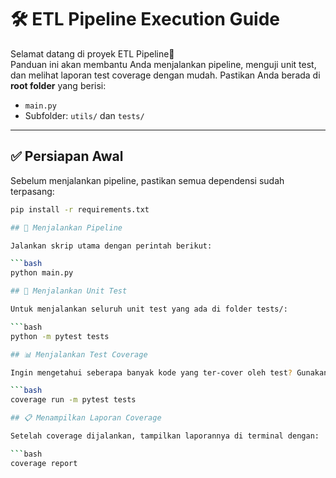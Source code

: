 # 🛠️ ETL Pipeline Execution Guide

Selamat datang di proyek ETL Pipeline🎉  
Panduan ini akan membantu Anda menjalankan pipeline, menguji unit test, dan melihat laporan test coverage dengan mudah. 
Pastikan Anda berada di **root folder** yang berisi:

- `main.py`  
- Subfolder: `utils/` dan `tests/`

---
 ## ✅ Persiapan Awal
 
Sebelum menjalankan pipeline, pastikan semua dependensi sudah terpasang:

```bash
pip install -r requirements.txt

## 🚀 Menjalankan Pipeline

Jalankan skrip utama dengan perintah berikut:

```bash
python main.py

## 🧪 Menjalankan Unit Test

Untuk menjalankan seluruh unit test yang ada di folder tests/:

```bash
python -m pytest tests

## 📊 Menjalankan Test Coverage

Ingin mengetahui seberapa banyak kode yang ter-cover oleh test? Gunakan:

```bash
coverage run -m pytest tests

## 📋 Menampilkan Laporan Coverage

Setelah coverage dijalankan, tampilkan laporannya di terminal dengan:

```bash
coverage report

